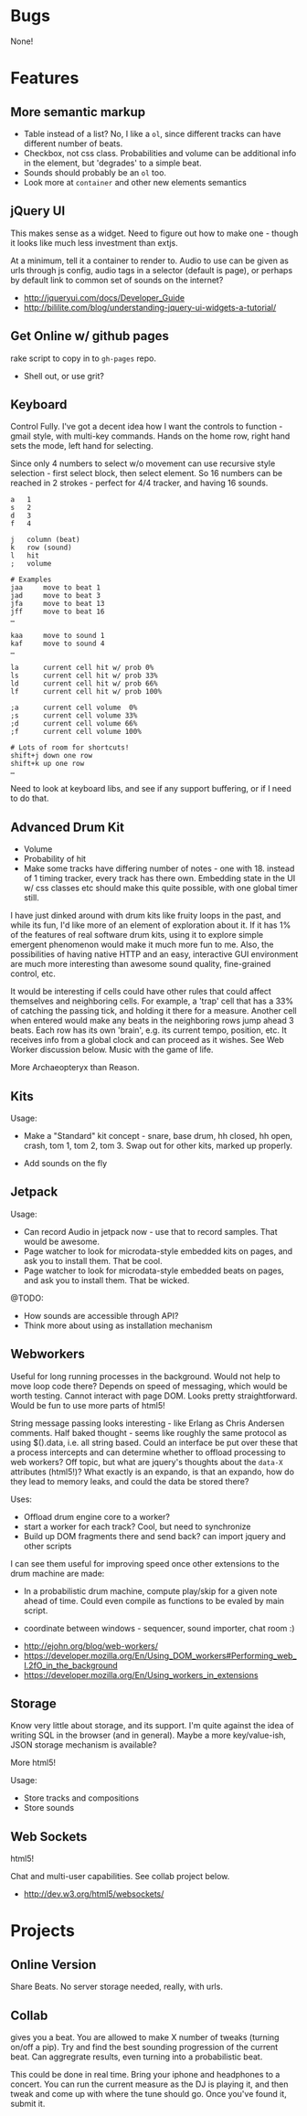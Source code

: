Bugs
====
None!

Features
========

## More semantic markup ##

- Table instead of a list? No, I like a `ol`, since different tracks can have different number of beats.
- Checkbox, not css class.  Probabilities and volume can be additional info in the element, but 'degrades' to a simple beat.
- Sounds should probably be an `ol` too.
- Look more at `container` and other new elements semantics

## jQuery UI ##

This makes sense as a widget.  Need to figure out how to make one - though it looks like much less investment than extjs.  

At a minimum, tell it a container to render to.  Audio to use can be given as urls through js config, audio tags in a selector (default is page), or perhaps by default link to common set of sounds on the internet?

- http://jqueryui.com/docs/Developer_Guide
- http://bililite.com/blog/understanding-jquery-ui-widgets-a-tutorial/

## Get Online w/ github pages ##
rake script to copy in to `gh-pages` repo.  

- Shell out, or use grit?

## Keyboard ##

Control Fully.  I've got a decent idea how I want the controls to function - gmail style, with multi-key commands.  Hands on the home row, right hand sets the mode, left hand for selecting.  

Since only 4 numbers to select w/o movement can use recursive style selection - first select block, then select element.  So 16 numbers can be reached in 2 strokes - perfect for 4/4 tracker, and having 16 sounds.
    
    a   1
    s   2 
    d   3
    f   4

    j   column (beat)
    k   row (sound)
    l   hit
    ;   volume
    
    # Examples
    jaa     move to beat 1
    jad     move to beat 3
    jfa     move to beat 13
    jff     move to beat 16
    …
    
    kaa     move to sound 1
    kaf     move to sound 4
    …
    
    la      current cell hit w/ prob 0%
    ls      current cell hit w/ prob 33%
    ld      current cell hit w/ prob 66%
    lf      current cell hit w/ prob 100%

    ;a      current cell volume  0%
    ;s      current cell volume 33%
    ;d      current cell volume 66%
    ;f      current cell volume 100%
    
    # Lots of room for shortcuts!
    shift+j down one row
    shift+k up one row
    …
    

Need to look at keyboard libs, and see if any support buffering, or if I need to do that.

## Advanced Drum Kit ##

- Volume
- Probability of hit
- Make some tracks have differing number of notes - one with 18.  instead of 1 timing tracker, every track has there own.  Embedding state in the UI w/ css classes etc should make this quite possible, with one global timer still.

I have just dinked around with drum kits like fruity loops in the past, and while its fun, I'd like more of an element of exploration about it.  If it has 1% of the features of real software drum kits, using it to explore simple emergent phenomenon would make it much more fun to me.  Also, the possibilities of having native HTTP and an easy, interactive GUI environment are much more interesting than awesome sound quality, fine-grained control, etc.

It would be interesting if cells could have other rules that could affect themselves and neighboring cells.  For example, a 'trap' cell that has a 33% of catching the passing tick, and holding it there for a measure.  Another cell when entered would make any beats in the neighboring rows jump ahead 3 beats.  Each row has its own 'brain', e.g. its current tempo, position, etc.  It receives info from a global clock and can proceed as it wishes.  See Web Worker discussion below. Music with the game of life.  

More Archaeopteryx than Reason.

## Kits ##

Usage:

- Make a "Standard" kit concept - snare, base drum, hh closed, hh open, crash, tom 1, tom 2, tom 3.  Swap out for other kits, marked up properly.

- Add sounds on the fly

## Jetpack ##

Usage:

- Can record Audio in jetpack now - use that to record samples.  That would be awesome.
- Page watcher to look for microdata-style embedded kits on pages, and ask you to install them.  That be cool.
- Page watcher to look for microdata-style embedded beats on pages, and ask you to install them.  That be wicked.

@TODO:

- How sounds are accessible through API?
- Think more about using as installation mechanism



## Webworkers ##

Useful for long running processes in the background.  Would not help to move loop code there?  Depends on speed of messaging, which would be worth testing.  Cannot interact with page DOM.  Looks pretty straightforward.  Would be fun to use more parts of html5!

String message passing looks interesting - like Erlang as Chris Andersen comments.  Half baked thought - seems like roughly the same protocol as using $().data, i.e. all string based.  Could an interface be put over these that a process intercepts and can determine whether to offload processing to web workers?  Off topic, but what are jquery's thoughts about the `data-X` attributes (html5!)?  What exactly is an expando, is that an expando, how do they lead to memory leaks, and could the data be stored there?

Uses:

- Offload drum engine core to a worker?
- start a worker for each track?  Cool, but need to synchronize
- Build up DOM fragments there and send back?  can import jquery and other scripts

I can see them useful for improving speed once other extensions to the drum machine are made:

- In a probabilistic drum machine, compute play/skip for a given note ahead of time.  Could even compile as functions to be evaled by main script.
+ coordinate between windows - sequencer, sound importer, chat room :)


- http://ejohn.org/blog/web-workers/
- https://developer.mozilla.org/En/Using_DOM_workers#Performing_web_I.2fO_in_the_background
- https://developer.mozilla.org/En/Using_workers_in_extensions

## Storage ##

Know very little about storage, and its support.  I'm quite against the idea of writing SQL in the browser (and in general).  Maybe a more key/value-ish, JSON storage mechanism is available?

More html5!

Usage:

- Store tracks and compositions
- Store sounds 

## Web Sockets ##
html5!

Chat and multi-user capabilities.  See collab project below.

- http://dev.w3.org/html5/websockets/

Projects
========

## Online Version ##

Share Beats.  No server storage needed, really, with urls.

## Collab ##
gives you a beat.  You are allowed to make X number of tweaks (turning on/off a pip).  Try and find the best sounding progression of the current beat.  Can aggregrate results, even turning into a probabilistic beat.  

This could be done in real time.  Bring your iphone and headphones to a concert.  You can run the current measure as the DJ is playing it, and then tweak and come up with where the tune should go.  Once you've found it, submit it.  